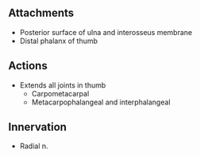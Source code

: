 ## Attachments
- Posterior surface of ulna and interosseus membrane
- Distal phalanx of thumb
## Actions 
- Extends all joints in thumb
	- Carpometacarpal
	- Metacarpophalangeal and interphalangeal
## Innervation 
- Radial n.
